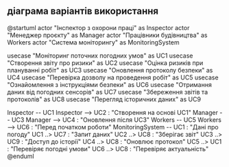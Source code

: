 ## діаграма варіантів використання
@startuml
actor "Інспектор з охорони праці" as Inspector
actor "Менеджер проєкту" as Manager
actor "Працівники будівництва" as Workers
actor "Система моніторингу" as MonitoringSystem

usecase "Моніторинг поточних погодних умов" as UC1
usecase "Створення звіту про ризики" as UC2
usecase "Оцінка ризиків при плануванні робіт" as UC3
usecase "Оновлення протоколу безпеки" as UC4
usecase "Перевірка дозволу на проведення робіт" as UC5
usecase "Ознайомлення з інструкціями безпеки" as UC6
usecase "Отримання даних від погодних сенсорів" as UC7
usecase "Збереження звітів та протоколів" as UC8
usecase "Перегляд історичних даних" as UC9

Inspector -- UC1
Inspector --> UC2 : "Створення на основі UC1"
Manager -- UC3
Manager --> UC4 : "Оновлення після UC3"
Workers -- UC5
Workers --> UC6 : "Перед початком роботи"
MonitoringSystem -- UC1 : "Дані про погоду"
UC1 ..> UC7 : "Запит даних"
UC2 ..> UC8 : "Зберігає звіт"
UC3 ..> UC9 : "Доступ до історії"
UC4 ..> UC8 : "Оновлює протокол"
UC5 ..> UC1 : "Перевіряє погодні умови"
UC6 ..> UC8 : "Перевіряє актуальність"
@enduml
